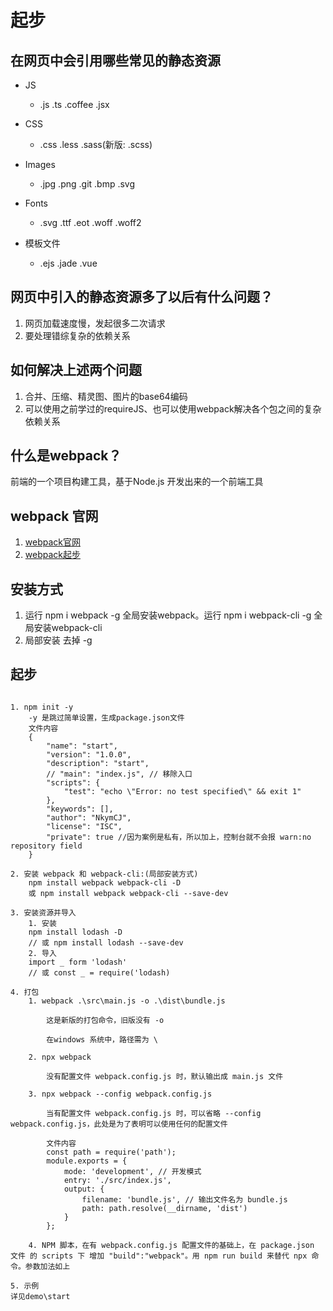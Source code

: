# 起步

## 在网页中会引用哪些常见的静态资源
+ JS

    - .js .ts .coffee .jsx

+ CSS

    - .css .less .sass(新版: .scss)

+ Images

    - .jpg .png .git .bmp .svg

+ Fonts

    - .svg .ttf .eot .woff .woff2

+ 模板文件

    - .ejs .jade .vue

## 网页中引入的静态资源多了以后有什么问题？

1. 网页加载速度慢，发起很多二次请求
2. 要处理错综复杂的依赖关系

## 如何解决上述两个问题

1. 合并、压缩、精灵图、图片的base64编码
2. 可以使用之前学过的requireJS、也可以使用webpack解决各个包之间的复杂依赖关系

## 什么是webpack？

前端的一个项目构建工具，基于Node.js 开发出来的一个前端工具

## webpack 官网

1. [webpack官网](https://webpack.github.io/)
2. [webpack起步](https://www.webpackjs.com/guides/)

## 安装方式
1. 运行 npm i webpack -g 全局安装webpack。运行 npm i webpack-cli -g 全局安装webpack-cli
2. 局部安装 去掉 -g

## 起步

```

1. npm init -y
    -y 是跳过简单设置，生成package.json文件
    文件内容
    {
        "name": "start",
        "version": "1.0.0",
        "description": "start",
        // "main": "index.js", // 移除入口
        "scripts": {
            "test": "echo \"Error: no test specified\" && exit 1"
        },
        "keywords": [],
        "author": "NkymCJ",
        "license": "ISC",
        "private": true //因为案例是私有，所以加上，控制台就不会报 warn:no repository field
    }

2. 安装 webpack 和 webpack-cli:(局部安装方式)
    npm install webpack webpack-cli -D
    或 npm install webpack webpack-cli --save-dev
    
3. 安装资源并导入
    1. 安装
    npm install lodash -D
    // 或 npm install lodash --save-dev
    2. 导入
    import _ form 'lodash'
    // 或 const _ = require('lodash)

4. 打包
    1. webpack .\src\main.js -o .\dist\bundle.js
        
        这是新版的打包命令，旧版没有 -o

        在windows 系统中，路径需为 \

    2. npx webpack 

        没有配置文件 webpack.config.js 时，默认输出成 main.js 文件

    3. npx webpack --config webpack.config.js

        当有配置文件 webpack.config.js 时，可以省略 --config webpack.config.js，此处是为了表明可以使用任何的配置文件

        文件内容
        const path = require('path');
        module.exports = {
            mode: 'development', // 开发模式
            entry: './src/index.js',
            output: {
                filename: 'bundle.js', // 输出文件名为 bundle.js
                path: path.resolve(__dirname, 'dist')
            }
        };

    4. NPM 脚本，在有 webpack.config.js 配置文件的基础上，在 package.json 文件 的 scripts 下 增加 "build":"webpack"。用 npm run build 来替代 npx 命令。参数加法如上
    
5. 示例
详见demo\start

```